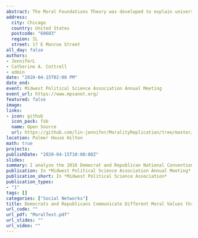 ```yaml
---
abstract: The Moral Foundations Theory was developed to explain universal human values that are shared by each culture despite their idiosyncrasies. This theory consists of five foundations of Harm, Fairness, Ingroup, Authority and Purity. The Harm and Fairness foundations are focused on the individual while the Ingroup, Authority and Purity foundations are based on the community. Despite these foundations' goal to explain the morals and values surrounding different cultures, the Moral Foundations Theory can also be used to explain the moral differences between liberals and conservatives in the United States. This is because the differences between the political cultures surrounding these ideologies have become so distinct that they resemble unique civilizations on their own. Each side speaks their own language and appeals to their base in unique ways such that they differ in the moral foundations that they emphasize in their speeches. This study focuses on the moral appeals that political elites use to communicate to their supporters. In this paper, I analyze speeches from the 2016 Republican and Democrat National Conventions to see if there are differences in the patterns of moral appeals that politicians use in their addresses. From the analysis, I find that Republicans are more likely to appeal to the binding moral foundations of Ingroup, Authority, and Purity while Democrats do not seem to significantly focus on one foundation over the others.
address:
  city: Chicago
  country: United States
  postcode: "60603"
  region: IL
  street: 17 E Monroe Street
all_day: false
authors:
- JenniferL
- Catherine A. Cottrell
- admin
date: "2020-04-15T02:00 PM"
date_end: 
event: Midwest Political Science Association Annual Meeting
event_url: https://www.mpsanet.org/
featured: false
image:
links:
- icon: github
  icon_pack: fab
  name: Open Source
  url: https://github.com/lin-jennifer/MoralityReplication/tree/master/Morality-Text
location: Palmer House Hilton
math: true
projects:
publishDate: "2020-04-15T10:00:00Z"
slides: 
summary: I analyze the 2016 Democrat and Republican National Convention speeches for patterns of moral appeals between politicians from both parties. The results show Republicans to be more likely to appeal to group values, traditions and religion.
publication: In *Midwest Political Science Association Annual Meeting*
publication_short: In *Midwest Political Science Association*
publication_types:
- "1"
tags: []
categories: ["Social Networks"]
title: Democrats and Republicans Communicate Different Moral Values through their 2016 National Convention Speeches
url_code: ""
url_pdf: "MoralText.pdf"
url_slides: ""
url_video: ""
---
```


